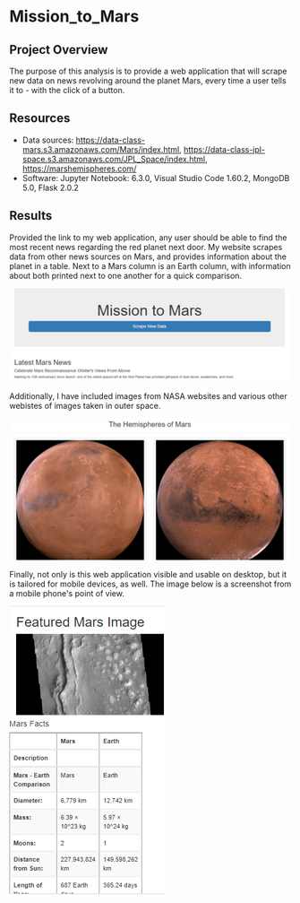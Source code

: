 # Mission_to_Mars

## Project Overview
The purpose of this analysis is to provide a web application that will scrape new data on news revolving around the planet Mars, every time a user tells it to - with the click of a button. 

## Resources
- Data sources: https://data-class-mars.s3.amazonaws.com/Mars/index.html, https://data-class-jpl-space.s3.amazonaws.com/JPL_Space/index.html, https://marshemispheres.com/
- Software: Jupyter Notebook: 6.3.0, Visual Studio Code 1.60.2, MongoDB 5.0, Flask 2.0.2

## Results
Provided the link to my web application, any user should be able to find the most recent news regarding the red planet next door. My website scrapes data from other news sources on Mars, and provides information about the planet in a table. Next to a Mars column is an Earth column, with information about both printed next to one another for a quick comparison. 

![Desktop View of the Mission to Mars Site](Resources/desktop_display.png)

Additionally, I have included images from NASA websites and various other webistes of images taken in outer space. 

![Hemispheres of Mars](Resources/hemispheres.png)

Finally, not only is this web application visible and usable on desktop, but it is tailored for mobile devices, as well. The image below is a screenshot from a mobile phone's point of view.

![Mobile View of Web Application](Resources/mobile_display.png)